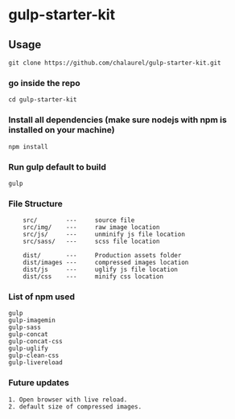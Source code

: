 # gulp-starter-kit

## Usage

```
git clone https://github.com/chalaurel/gulp-starter-kit.git
```

### go inside the repo 

```
cd gulp-starter-kit
```

###  Install all dependencies (make sure nodejs with npm is installed on your machine)

``` 
npm install
```

### Run gulp default to build 
```
gulp
```

### File Structure

```
	src/		---		source file
	src/img/	---		raw image location
	src/js/		---		unminify js file location
	src/sass/	---		scss file location
```

```
	dist/		---		Production assets folder
	dist/images	---		compressed images location
	dist/js		---		uglify js file location
	dist/css 	---		minify css location
```

### List of npm used

```
gulp
gulp-imagemin
gulp-sass
gulp-concat
gulp-concat-css
gulp-uglify
gulp-clean-css
gulp-livereload
```

### Future updates

```
1. Open browser with live reload.
2. default size of compressed images.
```